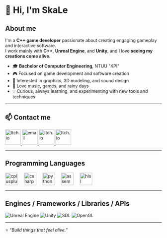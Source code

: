 # 👋 Hi, I'm SkaLe

## About me

I'm a **C++ game developer** passionate about creating engaging gameplay and interactive software.  
I work mainly with **C++**, **Unreal Engine**, and **Unity**, and I love **seeing my creations come alive**.

- 🎓 **Bachelor of Computer Engineering**, NTUU "KPI"  
- 🎮 Focused on game development and software creation  
- 🎨 Interested in graphics, 3D modeling, and sound design  
- 🎵 Love music, games, and rainy days
- 💡 Curious, always learning, and experimenting with new tools and techniques

---

## 📫 Contact me
<a href="https://skal3.itch.io/" target="_blank" rel="noreferrer">
  <img src="https://static.itch.io/images/itchio-textless-black.svg" alt="Itch.io" width="50" height="50" />
</a>
<a href="mailto:39skale@gmail.com" target="_blank" rel="noreferrer">
  <img src="https://upload.wikimedia.org/wikipedia/commons/thumb/7/7e/Gmail_icon_%282020%29.svg/512px-Gmail_icon_%282020%29.svg.png?20221017173631" alt="email" width="50" height="50" />
</a>
<a href="https://www.linkedin.com/in/viktor-pariienko-219691239/" target="_blank" rel="noreferrer">
  <img src="https://upload.wikimedia.org/wikipedia/commons/thumb/c/ca/LinkedIn_logo_initials.png/960px-LinkedIn_logo_initials.png" alt="Itch.io" width="50" height="50" />
</a>
<a href="https://t.me/SkaLe9" target="_blank" rel="noreferrer">
  <img src="https://upload.wikimedia.org/wikipedia/commons/thumb/8/82/Telegram_logo.svg/512px-Telegram_logo.svg.png" alt="Itch.io" width="50" height="50" />
</a>

---

## Programming Languages
<div align="left">
  <img src="https://upload.wikimedia.org/wikipedia/commons/thumb/1/18/ISO_C%2B%2B_Logo.svg/1067px-ISO_C%2B%2B_Logo.svg.png" height="40" alt="cplusplus" />
  <img width="12"/>
  <img src="https://upload.wikimedia.org/wikipedia/commons/b/bd/Logo_C_sharp.svg" height="40" alt="csharp" />
  <img width="12"/>
  <img src="https://images.icon-icons.com/2699/PNG/512/python_logo_icon_168886.png" height="40" alt="python" />
  <img width="12"/>
  <img src="https://user-images.githubusercontent.com/103866722/177873824-ac727cae-29d5-406d-87de-93bb2bf21f02.png" height="40" alt="assembly" />
  <img width="12"/>
  <img src="https://pbs.twimg.com/media/FbbpVP-XgAAgfFs.jpg" height="40" alt="hlsl" />
  <img width="12"/>
</div>

---
## Engines / Frameworks / Libraries / APIs

![Unreal Engine](https://img.shields.io/badge/Unreal%20Engine-302C2F?style=for-the-badge&logo=unreal-engine&logoColor=white)
![Unity](https://img.shields.io/badge/Unity-000000?style=for-the-badge&logo=unity&logoColor=white)
![SDL](https://img.shields.io/badge/SDL-1E90FF?style=for-the-badge&logo=sdl2&logoColor=white)
![OpenGL](https://img.shields.io/badge/OpenGL-DD0031?style=for-the-badge&logo=opengl&logoColor=white)

---
⭐ *“Build things that feel alive.”*

<!--
**SkaLe3/SkaLe3** is a ✨ _special_ ✨ repository because its `README.md` (this file) appears on your GitHub profile.

Here are some ideas to get you started:

- 🔭 I’m currently working on ...
- 🌱 I’m currently learning ...
- 👯 I’m looking to collaborate on ...
- 🤔 I’m looking for help with ...
- 💬 Ask me about ...
- 📫 How to reach me: ...
- 😄 Pronouns: ...
- ⚡ Fun fact: ...
-->

